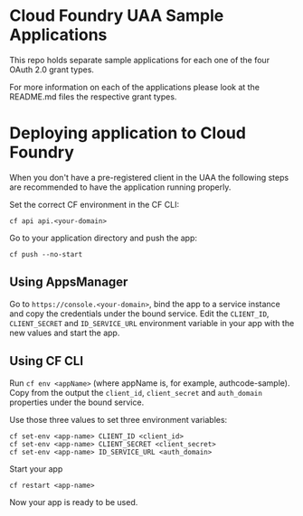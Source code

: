 # Cloud Foundry UAA Sample Applications

This repo holds separate sample applications for each one of the four OAuth 2.0 grant types.

For more information on each of the applications please look at the README.md files the respective grant types.

# Deploying application to Cloud Foundry

When you don't have a pre-registered client in the UAA the following steps are recommended to have the application running properly.

Set the correct CF environment in the CF CLI:

    cf api api.<your-domain>
    
Go to your application directory and push the app:

    cf push --no-start

## Using AppsManager

Go to ```https://console.<your-domain>```, bind the app to a service instance and copy the credentials under the bound service.
Edit the `CLIENT_ID`, `CLIENT_SECRET` and `ID_SERVICE_URL` environment variable in your app with the new values and start the app.

## Using CF CLI

Run ```cf env <appName>``` (where appName is, for example, authcode-sample).
Copy from the output the `client_id`, `client_secret` and `auth_domain` properties under the bound service.

Use those three values to set three environment variables:

    cf set-env <app-name> CLIENT_ID <client_id>
    cf set-env <app-name> CLIENT_SECRET <client_secret>
    cf set-env <app-name> ID_SERVICE_URL <auth_domain>
    
Start your app

    cf restart <app-name>
    
Now your app is ready to be used.
